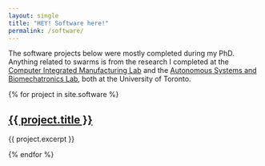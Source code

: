 ```yaml
---
layout: single
title: "HEY! Software here!"
permalink: /software/
---
```


<!-- styles -->
<!--
/* Styling for the anchor element */

p {
  padding: 0;
  margin: 10;
}

  font-weight: bold;
  font-size: 30px;
-->


The software projects below were mostly completed during my PhD. Anything related to swarms is from the research I completed at the <a href="https://cimlab.mie.utoronto.ca/" target="_blank">Computer Integrated Manufacturing Lab</a> and the <a href="http://asblab.mie.utoronto.ca/" target="_blank">Autonomous Systems and Biomechatronics Lab</a>, both at the University of Toronto. 

{% for project in site.software %}
  <h2>
    <a href="{{ site.baseurl }}{{ project.url }}">
      {{ project.title }}
    </a>
  </h2>
  
  <p>{{ project.excerpt }}</p>
  
{% endfor %}

